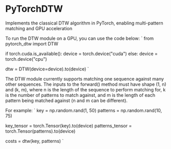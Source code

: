# PyTorchDTW
Implements the classical DTW algorithm in PyTorch, enabling multi-pattern matching and GPU acceleration

To run the DTW module on a GPU, you can use the code below:
`
from pytorch_dtw import DTW

if torch.cuda.is_available():
  device = torch.device("cuda")
else:
  device = torch.device("cpu")

dtw = DTW(device=device).to(device)
`

The DTW module currently supports matching one sequence against many other sequences.
The inputs to the forward() method must have shape (1, n) and (k, m), where n is the length of the sequence
to perform matching for, k is the number of patterns to match against, and m is the length of each pattern
being matched against (n and m can be different).

For example:
`
key = np.random.rand(1, 50)
patterns = np.random.rand(10, 75)

key_tensor = torch.Tensor(key).to(device)
patterns_tensor = torch.Tensor(patterns).to(device)

costs = dtw(key, patterns)
`